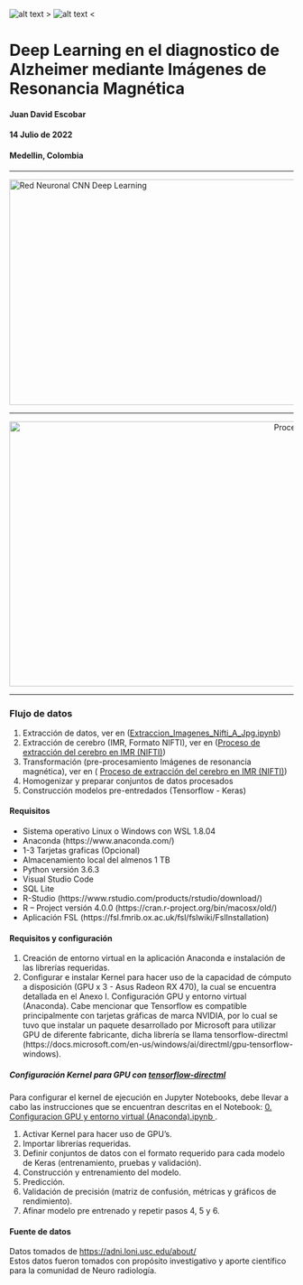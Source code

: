 ![alt text >](https://github.com/juadaves91/unir-tfm-alzheimer-diagnostic-deep-learning/blob/main/Recursos/Imagenes/brainAD.png)
![alt text <](https://raw.githubusercontent.com/juadaves91/unir-tfm-alzheimer-diagnostic-deep-learning/main/Recursos/Imagenes/Unir_2021_logo.svg)


<div>
  <h1> Deep Learning en el diagnostico de Alzheimer mediante Imágenes de Resonancia Magnética</h1>
 
  <h4>Juan David Escobar</h4>
  <h4>14 Julio de 2022</h4>
  <h4>Medellin, Colombia</h4>
</div>

***
<div>
<img
src="https://github.com/juadaves91/unir-tfm-alzheimer-diagnostic-deep-learning/blob/0c93712c2413ae75a960dcc8cf511ef0110d7300/Recursos/Imagenes/RedNeuronalCNNDL.png"
width="1200"
height="400"
alt="Red Neuronal CNN Deep Learning"
/>  
</div>  

<hr/>

<div style="text-align:center">
<img
src="https://github.com/juadaves91/unir-tfm-alzheimer-diagnostic-deep-learning/blob/8d9ca54882eeec81c90d0016718740d0e243c923/Recursos/Imagenes/Flujo%20de%20datos.png"
width="1200"
height="470"
alt="Proceso de extracción del cerebro en IMR"
/>
</div>
<hr/>

<div>
  <h3>Flujo de datos</h3>
  
1. Extracción de datos, ver en (<a href="https://github.com/juadaves91/unir-tfm-alzheimer-diagnostic-deep-learning/blob/main/ELT/1.%20Extraccion_Imagenes_Nifti_A_Jpg.ipynb)">Extraccion_Imagenes_Nifti_A_Jpg.ipynb<a/>)
2. Extracción de cerebro (IMR, Formato NIFTI), ver en (<a href="https://github.com/juadaves91/unir-tfm-alzheimer-diagnostic-deep-learning/tree/main/ELT/Extraccion_Cerebro">Proceso de extracción del cerebro en IMR (NIFTI)<a/>)
3. Transformación (pre-procesamiento Imágenes de resonancia magnética), ver en ( <a href="(https://github.com/juadaves91/unir-tfm-alzheimer-diagnostic-deep-learning/blob/main/ELT/Helpers/prepocesamiento_helper.ipynb">Proceso de extracción del cerebro en IMR (NIFTI)<a/>)
4. Homogenizar y preparar conjuntos de datos procesados
5. Construcción modelos pre-entredados (Tensorflow - Keras)

 
  


  
</div>


  
<div>
<h4>Requisitos</h4>
<ul>
<li>Sistema operativo Linux o Windows  con WSL 1.8.04</li>
<li>Anaconda (https://www.anaconda.com/)</li>  
<li>1-3 Tarjetas graficas (Opcional)</li> 
<li>Almacenamiento local del almenos 1 TB</li> 
<li>Python versión 3.6.3</li>
<li>Visual Studio Code</li>
<li>SQL Lite</li>  
<li>R-Studio (https://www.rstudio.com/products/rstudio/download/)</li>
<li>R – Project versión 4.0.0 (https://cran.r-project.org/bin/macosx/old/)</li>
<li>Aplicación FSL (https://fsl.fmrib.ox.ac.uk/fsl/fslwiki/FslInstallation)</li>
</ul>
</div>

<div>
  <h4>Requisitos y configuración</h4>
  
<p>
<ol>
<li>Creación de entorno virtual en la aplicación Anaconda e instalación de las librerías requeridas.</li>
<li>Configurar e instalar Kernel para hacer uso de la capacidad de cómputo a disposición (GPU x 3 - Asus Radeon RX 470), la cual se encuentra detallada en el Anexo I. Configuración GPU y entorno virtual (Anaconda). Cabe mencionar que Tensorflow es compatible principalmente con tarjetas gráficas de marca NVIDIA, por lo cual se tuvo que instalar un paquete desarrollado por Microsoft para utilizar GPU de diferente fabricante, dicha librería se llama tensorflow-directml (https://docs.microsoft.com/en-us/windows/ai/directml/gpu-tensorflow-windows).</li>
</ol>
</p>
<h5>Configuración Kernel para GPU con <a href="https://docs.microsoft.com/en-us/windows/ai/directml/gpu-tensorflow-windows">tensorflow-directml</a></h5>
  <p>Para configurar el kernel de ejecución en Jupyter Notebooks, debe llevar a cabo las instrucciones que se encuentran descritas en el Notebook:
  <a href="https://github.com/juadaves91/unir-tfm-alzheimer-diagnostic-deep-learning/blob/fb0537c6e1b1e7a07d32595795c2c4b380d238b5/ELT/0.%20Configuracion%20GPU%20y%20entorno%20virtual%20(Anaconda).ipynb"> 0. Configuracion GPU y entorno virtual (Anaconda).ipynb </a>.
</p>
</div>

<div>
  <ol>
  <li>Activar Kernel para hacer uso de GPU’s.</li>
  <li>Importar librerías requeridas.</li>
  <li>Definir conjuntos de datos con el formato requerido para cada modelo de Keras (entrenamiento, pruebas y validación).</li>
  <li>Construcción y entrenamiento del modelo.</li>
  <li>Predicción.</li>
  <li>Validación de precisión (matriz de confusión, métricas y gráficos de rendimiento).</li>
  <li>Afinar modelo pre entrenado y repetir pasos 4, 5 y 6.</li>
</ol>
</div>

<div>
<h4>Fuente de datos</h4>
<p>Datos tomados de <a href="https://adni.loni.usc.edu/about/">https://adni.loni.usc.edu/about/</a></br>
Estos datos fueron tomados con propósito investigativo y aporte científico para la comunidad de Neuro radiología.</p>
</div>
